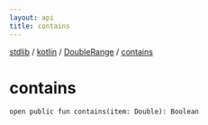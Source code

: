 ```yaml
---
layout: api
title: contains
---
```

[stdlib](../../index.md) / [kotlin](../index.md) / [DoubleRange](index.md) / [contains](contains.md)

# contains

```
open public fun contains(item: Double): Boolean
```
